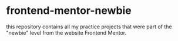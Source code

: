 # frontend-mentor-newbie
this repository contains all my practice projects that were part of the "newbie" level from the website Frontend Mentor. 
